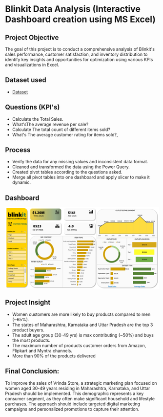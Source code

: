 # Blinkit Data Analysis (Interactive Dashboard creation using MS Excel)</br>

## Project Objective
The goal of this project is to conduct a comprehensive analysis of Blinkit's sales performance, customer satisfaction, and inventory distribution to identify key insights and opportunities for optimization using various KPIs and visualizations in Excel.

## Dataset used
- <a href="https://github.com/Pramodkumar-Analyst/Blinkit_Data_Analysis/blob/main/Blinkit%20Grocery%20Data.xlsx">Dataset</a>

## Questions (KPI's)
- Calculate the Total Sales.
- What'sThe average revenue per sale?
- Calculate The total count of different items sold?
- What's The average customer rating for items sold?,</br>

## Process
- Verify the data for any missing values and inconsistent data format.
- Cleaned and transformed the data using the Power Query.
- Created pivot tables according to the questions asked.
- Merge all pivot tables into one dashboard and apply slicer to make it dynamic.

## Dashboard

![Sales Report](https://github.com/Pramodkumar-Analyst/Blinkit_Data_Analysis/blob/main/Blinkit%20Dashboard.png)


## Project Insight
- Women customers are more likely to buy products compared to men (~65%).
- The states of Maharashtra, Karnataka and Uttar Pradesh are the top 3 product buyers.
- The adult age group (30-49 yrs) is max contributing (~50%) and buys the most products.
- The maximum number of products customer orders from Amazon, Flipkart and Myntra channels.
- More than 90% of the products delivered

## Final Conclusion:
To improve the sales of Vrinda Store, a strategic marketing plan focused on women aged 30-49 years residing in Maharashtra, Karnataka, and Uttar Pradesh should be implemented. This demographic represents a key consumer segment, as they often make significant household and lifestyle purchases. The approach should include targeted digital marketing campaigns and personalized promotions to capture their attention.

